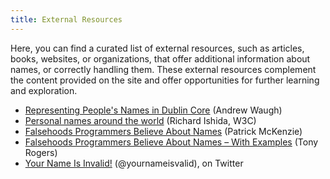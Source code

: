 ```yaml
---
title: External Resources
---
```


Here, you can find a curated list of external resources, such as articles, books, websites,
or organizations, that offer additional information about names, or correctly handling them.
These external resources complement the content provided on the site and offer
opportunities for further learning and exploration.

- [Representing People's Names in Dublin Core][1] (Andrew Waugh)
- [Personal names around the world][2] (Richard Ishida, W3C)
- [Falsehoods Programmers Believe About Names][3] (Patrick McKenzie)
- [Falsehoods Programmers Believe About Names – With Examples][4] (Tony Rogers)
- [Your Name Is Invalid!][5] (@yournameisvalid), on Twitter

[1]: https://www.dublincore.org/specifications/dublin-core/name-representation/
[2]: https://www.w3.org/International/questions/qa-personal-names
[3]: https://www.kalzumeus.com/2010/06/17/falsehoods-programmers-believe-about-names/
[4]: https://shinesolutions.com/2018/01/08/falsehoods-programmers-believe-about-names-with-examples/
[5]: https://twitter.com/yournameisvalid
